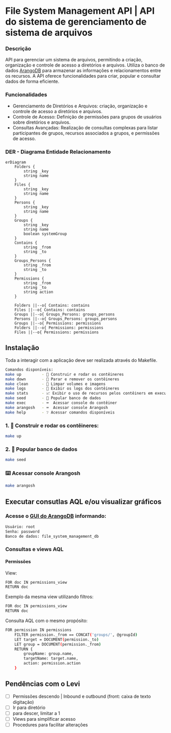 # File System Management API | API do sistema de gerenciamento de sistema de arquivos

### Descrição

API para gerenciar um sistema de arquivos, permitindo a criação, organização e controle de acesso a diretórios e arquivos. Utiliza o banco de dados [ArangoDB](https://www.arangodb.com/) para armazenar as informações e relacionamentos entre os recursos. A API oferece funcionalidades para criar, popular e consultar dados de forma eficiente.

### Funcionalidades

- Gerenciamento de Diretórios e Arquivos: criação, organização e controle de acesso a diretórios e arquivos.
- Controle de Acesso: Definição de permissões para grupos de usuários sobre diretórios e arquivos.
- Consultas Avançadas: Realização de consultas complexas para listar participantes de grupos, recursos associados a grupos, e permissões de acesso.

### DER - Diagrama Entidade Relacionamento

```mermaid
erDiagram
    Folders {
        string _key
        string name
    }
    Files {
        string _key
        string name
    }
    Persons {
        string _key
        string name
    }
    Groups {
        string _key
        string name
        boolean systemGroup
    }    
    Contains {
        string _from
        string _to
    }
    Groups_Persons {
        string _from
        string _to
    }
    Permissions {
        string _from
        string _to
        string action
    }

    Folders ||--o{ Contains: contains
    Files ||--o{ Contains: contains
    Groups ||--o{ Groups_Persons: groups_persons
    Persons ||--o{ Groups_Persons: groups_persons
    Groups ||--o{ Permissions: permissions
    Folders ||--o{ Permissions: permissions
    Files ||--o{ Permissions: permissions
```

## Instalação

Toda a interagir com a aplicação deve ser realizada através do Makefile.

```bash
Comandos disponíveis:
make up         - 🚀 Construir e rodar os contêineres
make down       - 🛑 Parar e remover os contêineres
make clean      - 🧹 Limpar volumes e imagens
make logs       - 📜 Exibir os logs dos contêineres
make stats      - 📈 Exibir o uso de recursos pelos contêiners em execução
make seed       - 🌱 Popular banco de dados
make exec       - ⌨️  Acessar console do contêiner
make arangosh   - ⌨️  Acessar console Arangosh
make help       - ❔ Acessar comandos disponíveis
```

### 1. 🚀 Construir e rodar os contêineres: 

```bash
make up
```

### 2. 🌱 Popular banco de dados

```bash
make seed
```

### ⌨️ Acessar console Arangosh

```bash
make arangosh
```

## Executar consutlas AQL e/ou visualizar gráficos

### Acesse o [GUI do ArangoDB](http://localhost:8529/) informando: 

```bash
Usuário: root
Senha: password
Banco de dados: file_system_management_db
```

### Consultas e views AQL

#### Permissões 

View:
```bash
FOR doc IN permissions_view
RETURN doc
```

Exemplo da mesma view utilizando filtros:
```bash
FOR doc IN permissions_view
RETURN doc
```

Consulta AQL com o mesmo propósito: 
```bash
FOR permission IN permissions
    FILTER permission._from == CONCAT('groups/', @groupId)
    LET target = DOCUMENT(permission._to)
    LET group = DOCUMENT(permission._from)
    RETURN {
        groupName: group.name,
        targetName: target.name,
        action: permission.action
    }
```

## Pendências com o Levi

- [ ] Permissões descendo | Inbound e outbound (front: caixa de texto digitação) 
- [ ] Ir para diretório
- [ ] para descer, limitar a 1
- [ ] Views para simplificar acesso
- [ ] Procedures para facilitar alterações
